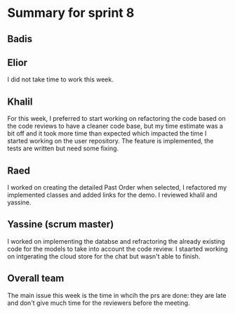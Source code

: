 # Summary for sprint 8

## Badis
## Elior
I did not take time to work this week.
## Khalil
For this week, I preferred to start working on refactoring the code based on the code reviews to have a cleaner code base, but my time estimate was a bit off and it took more time than expected which impacted the time I started working on the user repository. The feature is implemented, the tests are written but need some fixing.
## Raed 
I worked on creating the detailed Past Order when selected, I refactored my implemented classes and added links for the demo. I reviewed khalil and yassine.
## Yassine (scrum master) 
I worked on implementing the databse and refractoring the already existing code for the models to take into account the code review. I staarted working on intgerating the cloud store for
the chat but wasn't able to finish.
## Overall team
The main issue this week is the time in whcih the prs are done: they are late and don't give much time for the reviewers before the meeting.
